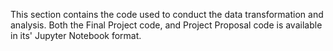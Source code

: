 This section contains the code used to conduct the data transformation and analysis. Both the Final Project code, and Project Proposal code is available in its' Jupyter Notebook format.
